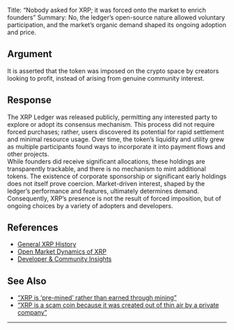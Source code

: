 Title: “Nobody asked for XRP; it was forced onto the market to enrich founders”
Summary: No, the ledger’s open-source nature allowed voluntary participation, and the market’s organic demand shaped its ongoing adoption and price.

## Argument  
It is asserted that the token was imposed on the crypto space by creators looking to profit, instead of arising from genuine community interest.

## Response  
The XRP Ledger was released publicly, permitting any interested party to explore or adopt its consensus mechanism. This process did not require forced purchases; rather, users discovered its potential for rapid settlement and minimal resource usage. Over time, the token’s liquidity and utility grew as multiple participants found ways to incorporate it into payment flows and other projects.  
While founders did receive significant allocations, these holdings are transparently trackable, and there is no mechanism to mint additional tokens. The existence of corporate sponsorship or significant early holdings does not itself prove coercion. Market-driven interest, shaped by the ledger’s performance and features, ultimately determines demand. Consequently, XRP’s presence is not the result of forced imposition, but of ongoing choices by a variety of adopters and developers.

## References
- [General XRP History](https://xrpl.org/history.html)
- [Open Market Dynamics of XRP](https://coinmarketcap.com/currencies/xrp/)
- [Developer & Community Insights](https://xrpl.org/blog/)

## See Also
- [“XRP is ‘pre-mined’ rather than earned through mining”](xrp-is-pre-mined-rather-than-earned-through-mining.html)
- [“XRP is a scam coin because it was created out of thin air by a private company”](xrp-is-a-scam-coin-because-it-was-created-out-of-thin-air-by-a-private-company.html)

---


